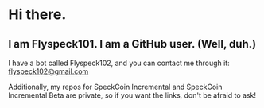 # Hi there. 
## I am Flyspeck101. I am a GitHub user. (Well, duh.) 
I have a bot called Flyspeck102, and you can contact me through it: flyspeck102@gmail.com

Additionally, my repos for SpeckCoin Incremental and SpeckCoin Incremental Beta are private, so if you want the links, don't be afraid to ask!
<!--
**Flyspeck101/flyspeck101** is a ✨ _special_ ✨ repository because its `README.md` (this file) appears on your GitHub profile.

Here are some ideas to get you started:

- 🔭 I’m currently working on ...
- 🌱 I’m currently learning ...
- 👯 I’m looking to collaborate on ...
- 🤔 I’m looking for help with ...
- 💬 Ask me about ...
- 📫 How to reach me: ...
- 😄 Pronouns: ...
- ⚡ Fun fact: ...
-->
